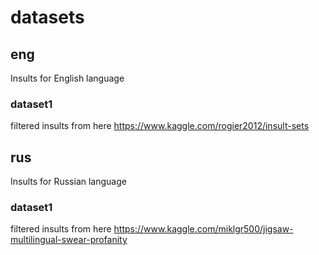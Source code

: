 # datasets

## eng

Insults for English language

### dataset1

filtered insults from here https://www.kaggle.com/rogier2012/insult-sets

## rus

Insults for Russian language

### dataset1

filtered insults from here https://www.kaggle.com/miklgr500/jigsaw-multilingual-swear-profanity

